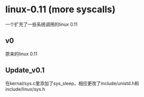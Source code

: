 # linux-0.11 (more syscalls)
一个扩充了一些系统调用的linux 0.11

## v0
原来的linux 0.11

## Update_v0.1
在kernal/sys.c里添加了sys_sleep，相应更改了include/unistd.h和include/linux/sys.h

